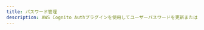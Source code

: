 ```yaml
---
title: パスワード管理
description: AWS Cognito Authプラグインを使用してユーザーパスワードを更新またはリセットする
---
```


<inline-fragment platform="ios" src="~/lib/auth/fragments/native_common/password_management/common.md"></inline-fragment> <inline-fragment platform="android" src="~/lib/auth/fragments/native_common/password_management/common.md"></inline-fragment> <inline-fragment platform="flutter" src="~/lib/auth/fragments/native_common/password_management/common.md"></inline-fragment>
